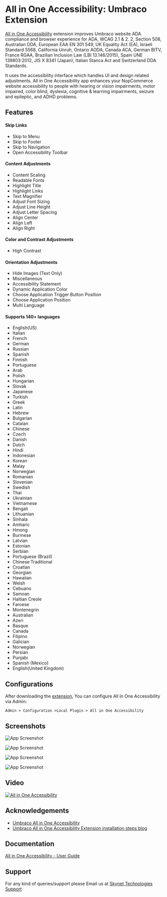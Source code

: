 # All in One Accessibility: Umbraco Extension

[All in One Accessibility](https://www.skynettechnologies.com/all-in-one-accessibility) extension improves Umbraco website ADA compliance and browser experience for ADA, WCAG 2.1 
& 2.
2, Section 508, Australian DDA, European EAA EN 301 549, UK Equality Act (EA), Israeli Standard 5568, California Unruh, Ontario AODA, Canada ACA, German BITV, France RGAA, Brazilian Inclusion Law (LBI 13.146/2015), Spain UNE 139803:2012, JIS X 8341 (Japan), Italian Stanca Act and Switzerland DDA Standards.

It uses the accessibility interface which handles UI and design related adjustments. All in One Accessibility app enhances your NopCommerce website accessibility to people with hearing or vision impairments, motor impaired, color blind, dyslexia, cognitive & learning impairments, seizure and epileptic, and ADHD problems.

## Features
#### Skip Links
- Skip to Menu
- Skip to Footer
- Skip to Navigation
- Open Accessibility Toolbar

#### Content Adjustments
- Content Scaling
- Readable Fonts
- Highlight Title
- Highlight Links
- Text Magnifier
- Adjust Font Sizing
- Adjust Line Height
- Adjust Letter Spacing
- Align Center
- Align Left
- Align Right

#### Color and Contrast Adjustments
- High Contrast

#### Orientation Adjustments
- Hide Images (Text Only)
- Miscellaneous
- Accessibility Statement
- Dynamic Application Color
- Choose Application Trigger Button Position
- Choose Application Position
- Multi Language

#### Supports 140+ languages
- English(US)
- Italian
- French
- German
- Russian
- Spanish
- Finnish
- Portuguese
- Arab
- Polish
- Hungarian
- Slovak
- Japanese
- Turkish
- Greek
- Latin
- Hebrew
- Bulgarian
- Catalan
- Chinese
- Czech
- Danish
- Dutch
- Hindi
- Indonesian
- Korean
- Malay
- Norwegian
- Romanian
- Slovenian
- Swedish
- Thai
- Ukrainian
- Vietnamese
- Bengali
- Lithuanian
- Sinhala
- Amharic
- Hmong
- Burmese
- Latvian
- Estonian
- Serbian
- Portuguese (Brazil)
- Chinese Traditional
- Croatian
- Georgian
- Hawaiian
- Welsh
- Cebuano
- Samoan
- Haitian Creole
- Faroese
- Montenegrin
- Australian
- Azeri
- Basque
- Canada
- Filipino
- Galician
- Norwegian
- Persian
- Punjabi
- Spanish (Mexico)
- English(United Kingdom)


## Configurations

After downloading the [extension](https://marketplace.umbraco.com/), You can configure All in One Accessibility via Admin:

```
Admin > Configuration >Local Plugin > All in One Accessibility
```

## Screenshots

![App Screenshot](https://raw.githubusercontent.com/skynettechnologies/umbraco-allinoneaccessibility/main/Screenshot-3.jpg)

![App Screenshot](https://raw.githubusercontent.com/skynettechnologies/umbraco-allinoneaccessibility/main/Screenshot-1.jpg)

![App Screenshot](https://raw.githubusercontent.com/skynettechnologies/umbraco-allinoneaccessibility/main/Screenshot-2.jpg)

![App Screenshot](https://raw.githubusercontent.com/skynettechnologies/umbraco-allinoneaccessibility/main/Screenshot-4.jpg)

## Video

[![All in One Accessibility](https://img.youtube.com/vi/czwC0PKIqkc/0.jpg)](https://www.youtube.com/watch?v=czwC0PKIqkc)

## Acknowledgements

- [Umbraco All in One Accessibility](https://www.skynettechnologies.com/umbraco-accessibility-widget)
- [Umbraco All in One Accessibility Extension installation steps blog](https://www.skynettechnologies.com/blog/umbraco-ada-web-accessibility-widget-installation)

## Documentation

[All in One Accessibility - User Guide](https://www.dropbox.com/s/de41n4xm9zjwxix/All-in-One-Accessibility-PRO-App-Usage-and-Functionality.pdf?dl=0)

## Support
For any kind of queries/support please Email us at [Skynet Technologies Support](mailto:hello@skynettechnologies.com)
